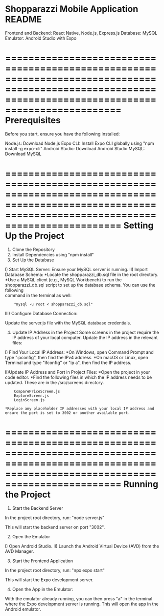 Shopparazzi Mobile Application README
======================================================================================================================================================

Frontend and Backend: React Native, Node.js, Express.js
Database: MySQL
Emulator: Android Studio with Expo

======================================================================================================================================================
Prerequisites
======================================================================================================================================================
Before you start, ensure you have the following installed:

Node.js: Download Node.js
Expo CLI: Install Expo CLI globally using "npm install -g expo-cli"
Android Studio: Download Android Studio
MySQL: Download MySQL

======================================================================================================================================================
Setting Up the Project
======================================================================================================================================================

1. Clone the Repository
2. Install Dependencies using  "npm install"
3. Set Up the Database

I) Start MySQL Server: Ensure your MySQL server is running.
II) Import Database Schema:
	*Locate the shopparazzi_db.sql file in the root directory.
	*Use a MySQL client (e.g., MySQL Workbench) to run the shopparazzi_db.sql script to set up the database schema. You can use the following 	
	command in the terminal as well:

		"mysql -u root < shopparazzi_db.sql"

III) Configure Database Connection:

Update the server.js file with the MySQL database credentials. 

4. Update IP Address in the Project
Some screens in the project require the IP address of your local computer. Update the IP address in the relevant files:

I) Find Your Local IP Address:
	*On Windows, open Command Prompt and type "ipconfig", then find the IPv4 address.
	*On macOS or Linux, open Terminal and type "ifconfig" or "ip a", then find the IP address.

II)Update IP Address and Port in Project Files:
	*Open the project in your code editor.
	*Find the following files in which the IP address needs to be updated. These are  in the /src/screens directory.

		ComparePriceScreen.js
		ExploreScreen.js
		LoginScreen.js
 
	*Replace any placeholder IP addresses with your local IP address and ensure the port is set to 3002 or another available port.

======================================================================================================================================================
Running the Project
======================================================================================================================================================

1. Start the Backend Server

In the project root directory, run:
	"node server.js"

This will start the backend server on port "3002".

2. Open the Emulator

I) Open Android Studio.
II) Launch the Android Virtual Device (AVD) from the AVD Manager.


3. Start the Frontend Application

In the project root directory, run:
	"npx expo start"

This will start the Expo development server.

4. Open the App in the Emulator:

With the emulator already running, you can then press "a" in the terminal where the Expo development server is running. This will open the app in 
the Android emulator.

